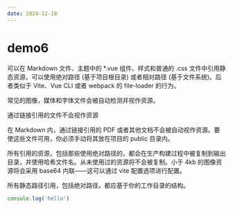 ```yaml
---
date: 2024-12-18
---
```


# demo6

可以在 Markdown 文件、主题中的 \*.vue 组件、样式和普通的 .css 文件中引用静态资源，可以使用绝对路径 (基于项目根目录) 或者相对路径 (基于文件系统)。后者类似于 Vite、Vue CLI 或者 webpack 的 file-loader 的行为。

常见的图像，媒体和字体文件会被自动检测并视作资源。

通过链接引用的文件不会视作资源

在 Markdown 内，通过链接引用的 PDF 或者其他文档不会被自动视作资源。要使这些文件可用，你必须手动将其放在项目的 public 目录内。

所有引用的资源，包括那些使用绝对路径的，都会在生产构建过程中被复制到输出目录，并使用哈希文件名。从未使用过的资源将不会被复制。小于 4kb 的图像资源将会采用 base64 内联——这可以通过 vite 配置选项进行配置。

所有静态路径引用，包括绝对路径，都应基于你的工作目录的结构。


```ts twoslash
console.log('hello')
```